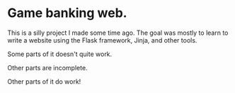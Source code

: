 # Game banking web.

This is a silly project I made some time ago. The goal was mostly to learn to write a website using the Flask framework, Jinja, and other tools.

Some parts of it doesn't quite work.

Other parts are incomplete.

Other parts of it do work!
